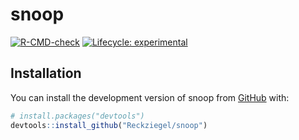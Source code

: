 
<!-- README.md is generated from README.Rmd. Please edit that file -->

# snoop

<!-- badges: start -->

[![R-CMD-check](https://github.com/Reckziegel/snoop/workflows/R-CMD-check/badge.svg)](https://github.com/Reckziegel/snoop/actions)
[![Lifecycle:
experimental](https://img.shields.io/badge/lifecycle-experimental-orange.svg)](https://lifecycle.r-lib.org/articles/stages.html#experimental)
<!-- badges: end -->

## Installation

You can install the development version of snoop from
[GitHub](https://github.com/) with:

``` r
# install.packages("devtools")
devtools::install_github("Reckziegel/snoop")
```
